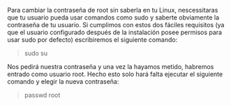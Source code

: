 Para cambiar la contraseña de root sin saberla en tu Linux, nescessitaras que tu usuario pueda usar comandos como sudo y saberte obviamente la contraseña de tu usuario. Si cumplimos con estos dos fáciles requisitos (ya que el usuario configurado después de la instalación posee permisos para usar sudo por defecto) escribiremos el siguiente comando:
>sudo su

Nos pedirá nuestra contraseña y una vez la hayamos metido, habremos entrado como usuario root. Hecho esto solo hará falta ejecutar el siguiente comando y elegir la nueva contraseña:
>passwd root

